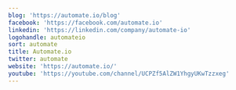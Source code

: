 ```yaml
---
blog: 'https://automate.io/blog'
facebook: 'https://facebook.com/automate.io'
linkedin: 'https://linkedin.com/company/automate-io'
logohandle: automateio
sort: automate
title: Automate.io
twitter: automate
website: 'https://automate.io/'
youtube: 'https://youtube.com/channel/UCPZf5AlZW1YhgyUKwTzzxeg'
---
```

